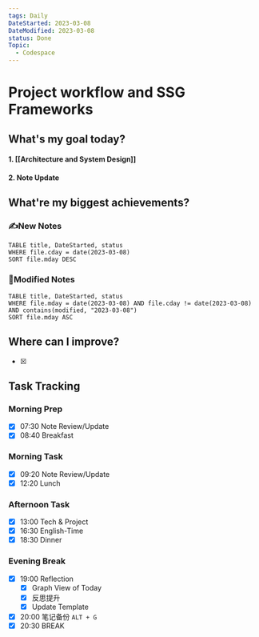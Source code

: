 ```yaml
---
tags: Daily
DateStarted: 2023-03-08
DateModified: 2023-03-08
status: Done
Topic:
  - Codespace
---
```


# Project workflow and SSG Frameworks

## What's my goal today?

#### 1. [[Architecture and System Design]]

#### 2. Note Update

## What're my biggest achievements?

### ✍️New Notes

```dataview
TABLE title, DateStarted, status
WHERE file.cday = date(2023-03-08)
SORT file.mday DESC
```

### 📝Modified Notes

```dataview
TABLE title, DateStarted, status
WHERE file.mday = date(2023-03-08) AND file.cday != date(2023-03-08) AND contains(modified, "2023-03-08")
SORT file.mday ASC
```

## Where can I improve?

- [x]

## Task Tracking

### Morning Prep

- [x] 07:30 Note Review/Update
- [x] 08:40 Breakfast

### Morning Task

- [x] 09:20 Note Review/Update
- [x] 12:20 Lunch

### Afternoon Task

- [x] 13:00 Tech & Project
- [x] 16:30 English-Time
- [x] 18:30 Dinner

### Evening Break

- [x] 19:00 Reflection
  - [x] Graph View of Today
  - [x] 反思提升
  - [x] Update Template
- [x] 20:00 笔记备份 `ALT + G`
- [x] 20:30 BREAK

